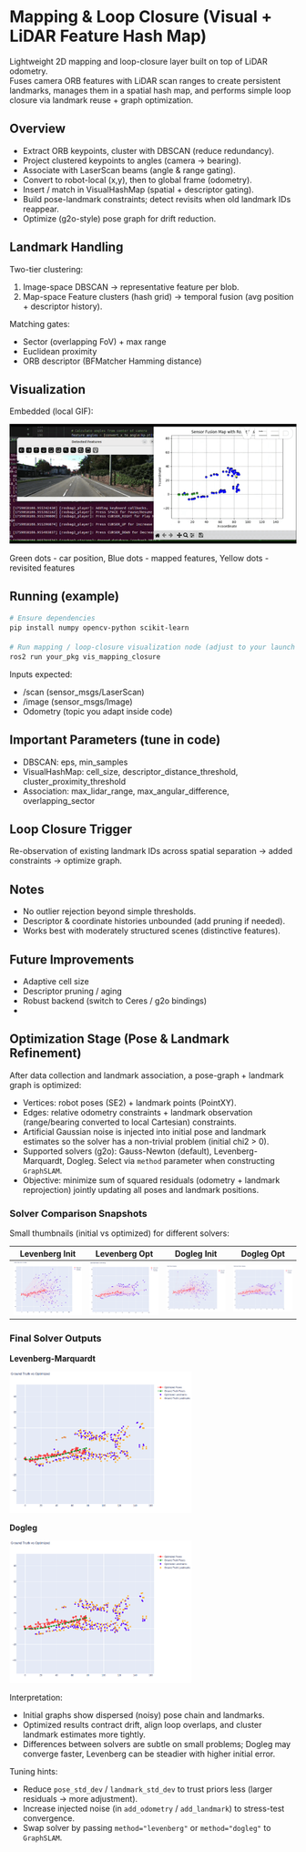 # Mapping & Loop Closure (Visual + LiDAR Feature Hash Map)

Lightweight 2D mapping and loop-closure layer built on top of LiDAR odometry.  
Fuses camera ORB features with LiDAR scan ranges to create persistent landmarks, manages them in a spatial hash map, and performs simple loop closure via landmark reuse + graph optimization.

## Overview
- Extract ORB keypoints, cluster with DBSCAN (reduce redundancy).
- Project clustered keypoints to angles (camera -> bearing).
- Associate with LaserScan beams (angle & range gating).
- Convert to robot-local (x,y), then to global frame (odometry).
- Insert / match in VisualHashMap (spatial + descriptor gating).
- Build pose-landmark constraints; detect revisits when old landmark IDs reappear.
- Optimize (g2o-style) pose graph for drift reduction.

## Landmark Handling
Two-tier clustering:
1. Image-space DBSCAN → representative feature per blob.
2. Map-space Feature clusters (hash grid) → temporal fusion (avg position + descriptor history).

Matching gates:
- Sector (overlapping FoV) + max range
- Euclidean proximity
- ORB descriptor (BFMatcher Hamming distance)

## Visualization
Embedded (local GIF):

![Loop Closure Visualization](../readme_files/mapping.gif)

Green dots - car position, Blue dots - mapped features, Yellow dots - revisited features

## Running (example)
```bash
# Ensure dependencies
pip install numpy opencv-python scikit-learn

# Run mapping / loop-closure visualization node (adjust to your launch pattern)
ros2 run your_pkg vis_mapping_closure
```

Inputs expected:
- /scan (sensor_msgs/LaserScan)
- /image (sensor_msgs/Image)
- Odometry (topic you adapt inside code)

## Important Parameters (tune in code)
- DBSCAN: eps, min_samples
- VisualHashMap: cell_size, descriptor_distance_threshold, cluster_proximity_threshold
- Association: max_lidar_range, max_angular_difference, overlapping_sector

## Loop Closure Trigger
Re-observation of existing landmark IDs across spatial separation → added constraints → optimize graph.

## Notes
- No outlier rejection beyond simple thresholds.
- Descriptor & coordinate histories unbounded (add pruning if needed).
- Works best with moderately structured scenes (distinctive features).

## Future Improvements
- Adaptive cell size
- Descriptor pruning / aging
- Robust backend (switch to Ceres / g2o bindings)
-


## Optimization Stage (Pose & Landmark Refinement)
After data collection and landmark association, a pose-graph + landmark graph is optimized:
- Vertices: robot poses (SE2) + landmark points (PointXY).
- Edges: relative odometry constraints + landmark observation (range/bearing converted to local Cartesian) constraints.
- Artificial Gaussian noise is injected into initial pose and landmark estimates so the solver has a non-trivial problem (initial chi2 > 0).
- Supported solvers (g2o): Gauss-Newton (default), Levenberg-Marquardt, Dogleg. Select via `method` parameter when constructing `GraphSLAM`.
- Objective: minimize sum of squared residuals (odometry + landmark reprojection) jointly updating all poses and landmark positions.

### Solver Comparison Snapshots
Small thumbnails (initial vs optimized) for different solvers:

| Levenberg Init | Levenberg Opt | Dogleg Init | Dogleg Opt |
| -------------- | ------------- | ----------- | ---------- |
| <img src="../readme_files/il.png" width="230"/> | <img src="../readme_files/ol.png" width="230"/> | <img src="../readme_files/id.png" width="230"/> | <img src="../readme_files/od.png" width="230"/> |

### Final Solver Outputs

**Levenberg-Marquardt**

<img src="../readme_files/l.png" width="320" alt="Levenberg-Marquardt Optimized"/>

**Dogleg**

<img src="../readme_files/d.png" width="320" alt="Dogleg Optimized"/>

Interpretation:
- Initial graphs show dispersed (noisy) pose chain and landmarks.
- Optimized results contract drift, align loop overlaps, and cluster landmark estimates more tightly.
- Differences between solvers are subtle on small problems; Dogleg may converge faster, Levenberg can be steadier with higher initial error.

Tuning hints:
- Reduce `pose_std_dev` / `landmark_std_dev` to trust priors less (larger residuals → more adjustment).
- Increase injected noise (in `add_odometry` / `add_landmark`) to stress-test convergence.
- Swap solver by passing `method="levenberg"` or `method="dogleg"` to `GraphSLAM`.

